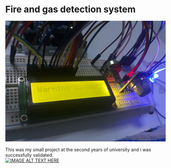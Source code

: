 # Fire and gas detection system

![image info](front_img.png)

This was my small project at the second years of university and i was successfully validated.\
[![IMAGE ALT TEXT HERE](https://img.youtube.com/vi/9wGgK4aAsPA/0.jpg)](https://www.youtube.com/watch?v=9wGgK4aAsPA)
